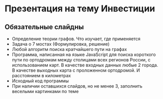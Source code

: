 #  Презентация на тему Инвестиции  

## Обязательные слайдны
- Определение теории графов. Что изучает, где применяется
- Задача о 7 мостах (Формулировка, решение)
- Любой алгоритм поиска кратчайшего пути на графах
- Программа, написанная на языке JavaScript для поиска короткого пути по ортодромам между столицами всех регионов России, с использованием карт. В качестве входных данных любые 2 города. В качестве выходных карта с проложенном ортодромой. И расстоянием в километрах
- Исходный код программы
- При наличии оставшихся слайдов, но не менее 3, заполнить веселыми картинками по теме
